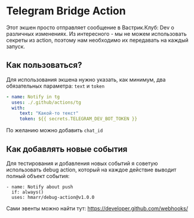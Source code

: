 # Telegram Bridge Action

Этот экшен просто отправляет сообщение в Вастрик.Клуб: Dev о различных изменениях. Из интересного - мы не можем использовать секреты из action, поэтому нам необходимо их передавать на каждый запуск.

## Как пользоваться?

Для использования экшена нужно указать, как минимум, два обязательных параметра: `text` и `token`
```yaml
- name: Notify in tg
  uses: ./.github/actions/tg
  with:
     text: "Какой-то текст"
     token: ${{ secrets.TELEGRAM_DEV_BOT_TOKEN }}
```
По желанию можно добавить `chat_id`

## Как добавлять новые события

Для тестирования и добавления новых событий я советую использовать debug action, который на каждое действие выводит полный объект события:
```
- name: Notify about push
  if: always()
  uses: hmarr/debug-action@v1.0.0
```

Сами эвенты можно найти тут: https://developer.github.com/webhooks/
